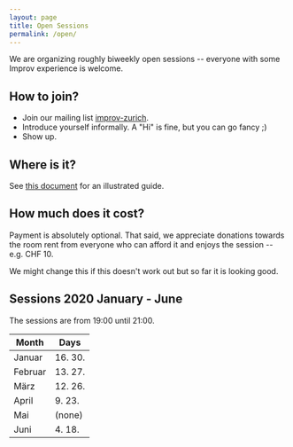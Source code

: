 ```yaml
---
layout: page
title: Open Sessions
permalink: /open/
---
```


We are organizing roughly biweekly open sessions -- everyone with some Improv
experience is welcome.

## How to join?

* Join our mailing list
  [improv-zurich](https://groups.google.com/forum/#!forum/improv-zurich/join).
* Introduce yourself informally. A "Hi" is fine, but you can go fancy ;)
* Show up.

## Where is it?

See [this
document](https://docs.google.com/document/d/1TjFeCMlUWh2jRm9GhoPKZgfebrwNkwBnoqoO1Poz_W8/edit?usp=sharing)
for an illustrated guide.

## How much does it cost?

Payment is absolutely optional. That said, we appreciate
donations towards the room rent from everyone who can afford it and enjoys the
session -- e.g. CHF 10.

We might change this if this doesn't work out but so far it is looking good.

## Sessions 2020 January - June

The sessions are from 19:00 until 21:00.

| Month   | Days   |
|---------|--------|
|Januar   |16. 30. |
|Februar  |13. 27. |
|März 	  |12. 26. |
|April 	  |9. 23.  |
|Mai 	  | (none) |		
|Juni	  |4. 18.  |
